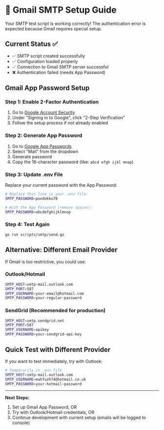 # 📧 Gmail SMTP Setup Guide

Your SMTP test script is working correctly! The authentication error is expected because Gmail requires special setup.

## Current Status ✅
- ✅ SMTP script created successfully
- ✅ Configuration loaded properly
- ✅ Connection to Gmail SMTP server successful
- ❌ Authentication failed (needs App Password)

## Gmail App Password Setup

### Step 1: Enable 2-Factor Authentication
1. Go to [Google Account Security](https://myaccount.google.com/security)
2. Under "Signing in to Google", click "2-Step Verification"
3. Follow the setup process if not already enabled

### Step 2: Generate App Password
1. Go to [Google App Passwords](https://myaccount.google.com/apppasswords)
2. Select "Mail" from the dropdown
3. Generate password
4. Copy the 16-character password (like: `abcd efgh ijkl mnop`)

### Step 3: Update .env File
Replace your current password with the App Password:

```bash
# Replace this line in your .env file:
SMTP_PASSWORD=pondokku78

# With the App Password (remove spaces):
SMTP_PASSWORD=abcdefghijklmnop
```

### Step 4: Test Again
```bash
go run scripts/smtp/send.go
```

## Alternative: Different Email Provider

If Gmail is too restrictive, you could use:

### Outlook/Hotmail
```bash
SMTP_HOST=smtp-mail.outlook.com
SMTP_PORT=587
SMTP_USERNAME=your-email@hotmail.com
SMTP_PASSWORD=your-regular-password
```

### SendGrid (Recommended for production)
```bash
SMTP_HOST=smtp.sendgrid.net
SMTP_PORT=587
SMTP_USERNAME=apikey
SMTP_PASSWORD=your-sendgrid-api-key
```

## Quick Test with Different Provider

If you want to test immediately, try with Outlook:

```bash
# Temporarily in .env file
SMTP_HOST=smtp-mail.outlook.com
SMTP_USERNAME=mahfuzh74@hotmail.co.uk
SMTP_PASSWORD=your-hotmail-password
```

---

**Next Steps:**
1. Set up Gmail App Password, OR
2. Try with Outlook/Hotmail credentials, OR
3. Continue development with current setup (emails will be logged to console)